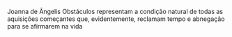 Joanna de Ângelis
Obstáculos representam a condição natural de todas as aquisições começantes que, evidentemente, reclamam tempo e abnegação para se afirmarem na vida
